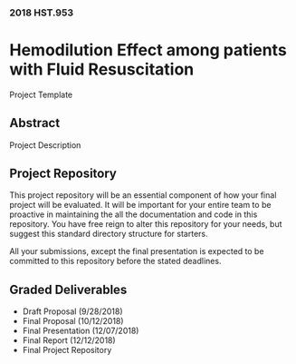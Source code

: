 ### 2018 HST.953
# Hemodilution Effect among patients with Fluid Resuscitation 

Project Template

## Abstract

Project Description

## Project Repository
This project repository will be an essential component of how your final project will be evaluated. It will be important for your entire team to be proactive in maintaining the all the documentation and code in this repository.  You have free reign to alter this repository for your needs, but suggest this standard directory structure for starters.

All your submissions, except the final presentation is expected to be committed to this repository before the stated deadlines.

## Graded Deliverables

- Draft Proposal (9/28/2018)
- Final Proposal (10/12/2018)
- Final Presentation (12/07/2018)
- Final Report (12/12/2018)
- Final Project Repository
